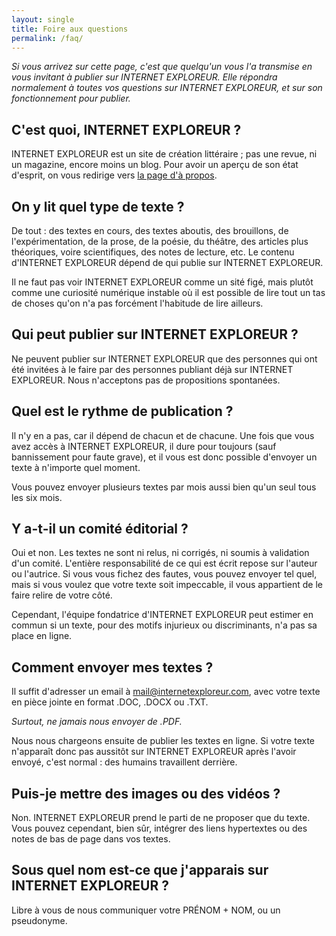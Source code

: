 ```yaml
---
layout: single
title: Foire aux questions
permalink: /faq/
---
```


*Si vous arrivez sur cette page, c'est que quelqu'un vous l'a transmise en vous invitant à publier sur INTERNET EXPLOREUR. Elle répondra normalement à toutes vos questions sur INTERNET EXPLOREUR, et sur son fonctionnement pour publier.*

## C'est quoi, INTERNET EXPLOREUR ?

INTERNET EXPLOREUR est un site de création littéraire ; pas une revue, ni un magazine, encore moins un blog. Pour avoir un aperçu de son état d'esprit, on vous redirige vers [la page d'à propos](https://internetexploreur.com/about).

## On y lit quel type de texte ?

De tout : des textes en cours, des textes aboutis, des brouillons, de l'expérimentation, de la prose, de la poésie, du théâtre, des articles plus théoriques, voire scientifiques, des notes de lecture, etc. Le contenu d'INTERNET EXPLOREUR dépend de qui publie sur INTERNET EXPLOREUR.

Il ne faut pas voir INTERNET EXPLOREUR comme un sité figé, mais plutôt comme une curiosité numérique instable où il est possible de lire tout un tas de choses qu'on n'a pas forcément l'habitude de lire ailleurs. 

## Qui peut publier sur INTERNET EXPLOREUR ?

Ne peuvent publier sur INTERNET EXPLOREUR que des personnes qui ont été invitées à le faire par des personnes publiant déjà sur INTERNET EXPLOREUR. Nous n'acceptons pas de propositions spontanées.

## Quel est le rythme de publication ?

Il n'y en a pas, car il dépend de chacun et de chacune. Une fois que vous avez accès à INTERNET EXPLOREUR, il dure pour toujours (sauf bannissement pour faute grave), et il vous est donc possible d'envoyer un texte à n'importe quel moment.

Vous pouvez envoyer plusieurs textes par mois aussi bien qu'un seul tous les six mois. 

## Y a-t-il un comité éditorial ?

Oui et non. Les textes ne sont ni relus, ni corrigés, ni soumis à validation d'un comité. L'entière responsabilité de ce qui est écrit repose sur l'auteur ou l'autrice. Si vous vous fichez des fautes, vous pouvez envoyer tel quel, mais si vous voulez que votre texte soit impeccable, il vous appartient de le faire relire de votre côté.

Cependant, l'équipe fondatrice d'INTERNET EXPLOREUR peut estimer en commun si un texte, pour des motifs injurieux ou discriminants, n'a pas sa place en ligne.

## Comment envoyer mes textes ?

Il suffit d'adresser un email à [mail@internetexploreur.com](mail@internetexploreur.com), avec votre texte en pièce jointe en format .DOC, .DOCX ou .TXT. 

*Surtout, ne jamais nous envoyer de .PDF.* 

Nous nous chargeons ensuite de publier les textes en ligne. Si votre texte n'apparaît donc pas aussitôt sur INTERNET EXPLOREUR après l'avoir envoyé, c'est normal : des humains travaillent derrière.

## Puis-je mettre des images ou des vidéos ?

Non. INTERNET EXPLOREUR prend le parti de ne proposer que du texte. Vous pouvez cependant, bien sûr, intégrer des liens hypertextes ou des notes de bas de page dans vos textes.

## Sous quel nom est-ce que j'apparais sur INTERNET EXPLOREUR ?

Libre à vous de nous communiquer votre PRÉNOM + NOM, ou un pseudonyme.  
